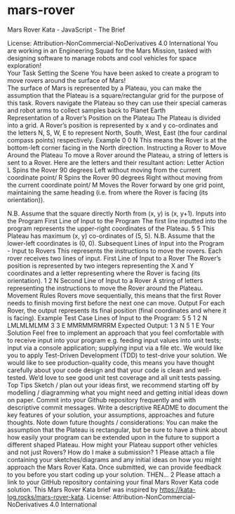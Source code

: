 # mars-rover
Mars Rover Kata - JavaScript - The Brief 

License: Attribution-NonCommercial-NoDerivatives 4.0 International 
 You are working in an Engineering Squad for the Mars Mission, tasked with designing software to manage robots and cool vehicles for space  exploration!  
Your Task 
Setting the Scene 
You have been asked to create a program to move rovers around the surface of Mars!  
The surface of Mars is represented by a Plateau, you can make the assumption that the Plateau is a square/rectangular grid for the purpose of  this task. 
Rovers navigate the Plateau so they can use their special cameras and robot arms to collect samples back to Planet Earth  
Representation of a Rover’s Position on the Plateau 
The Plateau is divided into a grid. A Rover’s position is represented by x and y co-ordinates and the letters N, S, W, E to represent North,  South, West, East (the four cardinal compass points) respectively. 
Example 
0 0 N 
This means the Rover is at the bottom-left corner facing in the North direction. 
Instructing a Rover to Move Around the Plateau 
 To move a Rover around the Plateau, a string of letters is sent to a Rover. 
Here are the letters and their resultant action: 
Letter 
Action
L 
Spins the Rover 90 degrees Left without moving from the current  coordinate point/
R 
Spins the Rover 90 degrees Right without moving from the current  coordinate point/
M 
Moves the Rover forward by one grid point, maintaining the same  heading (i.e. from where the Rover is facing (its orientation)).



N.B. Assume that the square directly North from (x, y) is (x, y+1). 
Inputs into the Program
First Line of Input to the Program 
The first line inputted into the program represents the upper-right coordinates of the Plateau. 
5 5 
This Plateau has maximum (x, y) co-ordinates of (5, 5). 
N.B. Assume that the lower-left coordinates is (0, 0). 
Subsequent Lines of Input into the Program - Input to Rovers 
This represents the instructions to move the rovers. 
Each rover receives two lines of input. 
First Line of Input to a Rover 
The Rover’s position is represented by two integers representing the X and Y coordinates and a letter representing where the Rover is facing (its  orientation). 
1 2 N 
Second Line of Input to a Rover 
A string of letters representing the instructions to move the Rover around the Plateau. 
Movement Rules 
Rovers move sequentially, this means that the first Rover needs to finish moving first before the next one can move. Output 
For each Rover, the output represents its final position (final coordinates and where it is facing). 
Example Test Case 
Lines of Input to the Program: 
5 5 
1 2 N 
LMLMLMLMM 
3 3 E 
MMRMMRMRRM 
Expected Output: 
1 3 N 
5 1 E 
Your Solution 
 Feel free to implement an approach that you feel comfortable with to receive input into your program e.g. feeding input values into unit tests;  input via a console application; supplying input via a file etc. 
 We would like you to apply Test-Driven Development (TDD) to test-drive your solution. 
 We would like to see production-quality code, this means you have thought carefully about your code design and that your code is clean and  well-tested. 
 We’d love to see good unit test coverage and all unit tests passing. 
 Top Tips 
Sketch / plan out your ideas first, we recommend starting off by modelling / diagramming what you might need and getting initial ideas  down on paper.
Commit into your Github repository frequently and with descriptive commit messages. 
Write a descriptive README to document the key features of your solution, your assumptions, approaches and future thoughts. Note down future thoughts / considerations: 
You can make the assumption that the Plateau is rectangular, but be sure to have a think about how easily your program can be  extended upon in the future to support a different shaped Plateau. 
How might your Plateau support other vehicles and not just Rovers? 
 How do I make a submission? 
1 Please attach a file containing your sketches/diagrams and any initial ideas on how you might approach the Mars Rover Kata. Once submitted,  we can provide feedback to you before you start coding up your solution. 
THEN… 
2 Please attach a link to your GitHub repository containing your final Mars Rover Kata code solution. 
This Mars Rover Kata brief was inspired by https://kata-log.rocks/mars-rover-kata. 
License: Attribution-NonCommercial-NoDerivatives 4.0 International
